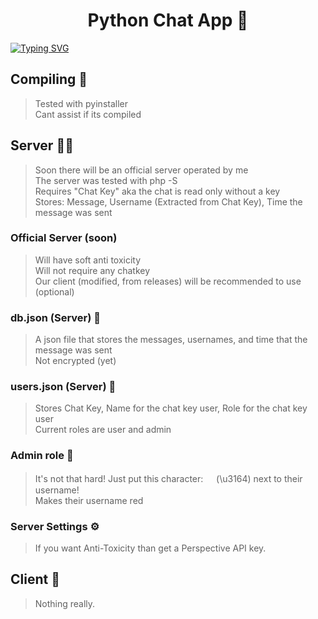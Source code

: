 <h1 align="center">Python Chat App 💬</h1>  

[![Typing SVG](https://readme-typing-svg.demolab.com?font=Fira+Code&pause=1000&width=435&lines=Official+server+soon;Coded+in+PHP%2C+Python;Open+source+(GNU+GPLv3);Backward+Compatible+)](https://git.io/typing-svg)


## Compiling 💽
> Tested with pyinstaller  
> Cant assist if its compiled

## Server 👨‍💻
> Soon there will be an official server operated by me  
> The server was tested with php -S   
> Requires "Chat Key" aka the chat is read only without a key  
> Stores: Message, Username (Extracted from Chat Key), Time the message was sent
### Official Server (soon)
> Will have soft anti toxicity  
> Will not require any chatkey  
> Our client (modified, from releases) will be recommended to use (optional)  

### db.json (Server) 💾
> A json file that stores the messages, usernames, and time that the message was sent  
> Not encrypted (yet)
### users.json (Server) 💾
> Stores Chat Key, Name for the chat key user, Role for the chat key user  
> Current roles are user and admin
### Admin role 🚨
> It's not that hard! Just put this character: ㅤ (\u3164) next to their username!   
> Makes their username red   
### Server Settings ⚙️
> If you want Anti-Toxicity than get a Perspective API key.  
## Client 🧮
> Nothing really.
